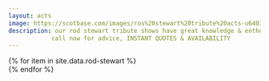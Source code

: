 ```yaml
---
layout: acts
image: https://scotbase.com/images/ros%20stewart%20tribute%20acts-u640316-fr.jpg?crc=4227457861
description: our rod stewart tribute shows have great knowledge & enthusiasm for rod stewart. this is obvious from their portrayals of the rocker.A Rod Stewart concert is more than just the music, it's a combination of all the costumes, the stories and the moves which go to define Rod's character.the shows come with pro lighting, sound systems and backdrops <hr>
            call now for advice, INSTANT QUOTES & AVAILABILITY
---
```


<div class="row mt-4 mb-4">
  {% for item in site.data.rod-stewart %}
    <div class="col-md-4 mb-5">
      <div class="card border-0 shadow h-100">
        <a href="/acts/{{ item.title | slugify }}">
          <img class="card-img-top" src="{{ item.image_src }}" alt="" />
        </a>
      </div>
    </div>
  {% endfor %}
</div>